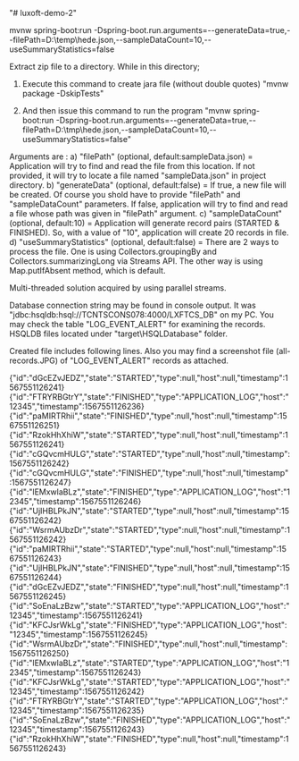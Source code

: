 "# luxoft-demo-2" 

mvnw spring-boot:run -Dspring-boot.run.arguments=--generateData=true,--filePath=D:\\temp\\hede.json,--sampleDataCount=10,--useSummaryStatistics=false

Extract zip file to a directory.
While in this directory;
1) Execute this command to create jara file (without double quotes)
	"mvnw package -DskipTests"

2) And then issue this command to run the program 
	"mvnw spring-boot:run -Dspring-boot.run.arguments=--generateData=true,--filePath=D:\tmp\hede.json,--sampleDataCount=10,--useSummaryStatistics=false"
	
Arguments are :
	a) "filePath" (optional, default:sampleData.json) = Application will try to find and read the file from this location. If not provided, it will try to locate a file named "sampleData.json" in project directory.
	b) "generateData" (optional, default:false) = If true, a new file will be created. Of course you shold have to provide "filePath" and "sampleDataCount" parameters. If false, application will try to find and read a file whose path was given in "filePath" argument.
	c) "sampleDataCount" (optional, default:10) = Application will generate record pairs (STARTED & FINISHED). So, with a value of "10", application will create 20 records in file.
	d) "useSummaryStatistics" (optional, default:false) = There are 2 ways to process the file. One is using Collectors.groupingBy and Collectors.summarizingLong via Streams API. The other way is using Map.putIfAbsent method, which is default.
	
Multi-threaded solution acquired by using parallel streams.
	
Database connection string may be found in console output. It was "jdbc:hsqldb:hsql://TCNTSCONS078:4000/LXFTCS_DB" on my PC. You may check the table "LOG_EVENT_ALERT" for examining the records. HSQLDB files located under "target\HSQLDatabase" folder.
	
Created file includes following lines. Also you may find a screenshot file (all-records.JPG) of "LOG_EVENT_ALERT" records as attached. 
	
{"id":"dGcEZvJEDZ","state":"STARTED","type":null,"host":null,"timestamp":1567551126241}
{"id":"FTRYRBGtrY","state":"FINISHED","type":"APPLICATION_LOG","host":"12345","timestamp":1567551126236}
{"id":"paMIRTRhii","state":"FINISHED","type":null,"host":null,"timestamp":1567551126251}
{"id":"RzokHhXhiW","state":"STARTED","type":null,"host":null,"timestamp":1567551126241}
{"id":"cGQvcmHULG","state":"STARTED","type":null,"host":null,"timestamp":1567551126242}
{"id":"cGQvcmHULG","state":"FINISHED","type":null,"host":null,"timestamp":1567551126247}
{"id":"lEMxwlaBLz","state":"FINISHED","type":"APPLICATION_LOG","host":"12345","timestamp":1567551126246}
{"id":"UjIHBLPkJN","state":"STARTED","type":null,"host":null,"timestamp":1567551126242}
{"id":"WsrmAUbzDr","state":"STARTED","type":null,"host":null,"timestamp":1567551126242}
{"id":"paMIRTRhii","state":"STARTED","type":null,"host":null,"timestamp":1567551126243}
{"id":"UjIHBLPkJN","state":"FINISHED","type":null,"host":null,"timestamp":1567551126244}
{"id":"dGcEZvJEDZ","state":"FINISHED","type":null,"host":null,"timestamp":1567551126245}
{"id":"SoEnaLzBzw","state":"STARTED","type":"APPLICATION_LOG","host":"12345","timestamp":1567551126241}
{"id":"KFCJsrWkLg","state":"FINISHED","type":"APPLICATION_LOG","host":"12345","timestamp":1567551126245}
{"id":"WsrmAUbzDr","state":"FINISHED","type":null,"host":null,"timestamp":1567551126250}
{"id":"lEMxwlaBLz","state":"STARTED","type":"APPLICATION_LOG","host":"12345","timestamp":1567551126243}
{"id":"KFCJsrWkLg","state":"STARTED","type":"APPLICATION_LOG","host":"12345","timestamp":1567551126242}
{"id":"FTRYRBGtrY","state":"STARTED","type":"APPLICATION_LOG","host":"12345","timestamp":1567551126235}
{"id":"SoEnaLzBzw","state":"FINISHED","type":"APPLICATION_LOG","host":"12345","timestamp":1567551126243}
{"id":"RzokHhXhiW","state":"FINISHED","type":null,"host":null,"timestamp":1567551126243}
